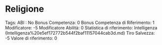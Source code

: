 # Religione

Tags: ABI
: No
Bonus Competenza: 0
Bonus Competenza di Riferimento: 1
Modificatore: -5
Modificatore  Abilità: 0
Statistica di riferimento: Intelligenza (Intelligenza%20e5ef172772b544f2baf11157044cab3d.md)
Tiro Salvezza: -5
Valore di riferimento: 0